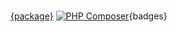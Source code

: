<br>[{package}](https://github.com/apie-lib/{package}) [![PHP Composer](https://github.com/apie-lib/{package}/actions/workflows/php.yml/badge.svg?event=push)](https://github.com/apie-lib/{package}/actions/workflows/php.yml){badges}